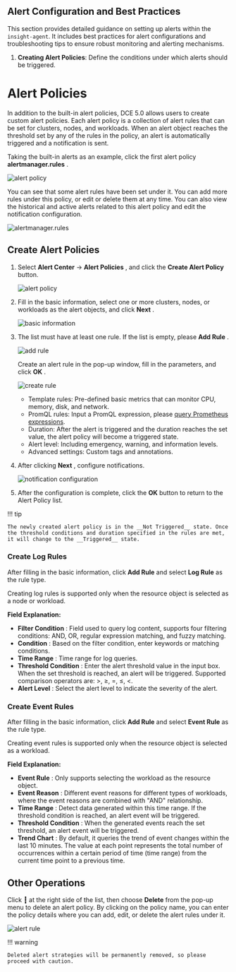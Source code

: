 ## Alert Configuration and Best Practices

This section provides detailed guidance on setting up alerts within the `insight-agent`. It includes best practices for alert configurations and troubleshooting tips to ensure robust monitoring and alerting mechanisms.

1. **Creating Alert Policies**: Define the conditions under which alerts should be triggered.
# Alert Policies

In addition to the built-in alert policies, DCE 5.0 allows users to create custom alert policies. Each alert policy is a collection of alert rules that can be set for clusters, nodes, and workloads. When an alert object reaches the threshold set by any of the rules in the policy, an alert is automatically triggered and a notification is sent.

Taking the built-in alerts as an example, click the first alert policy __alertmanager.rules__ .

![alert policy](https://docs.daocloud.io/daocloud-docs-images/docs/en/docs/insight/images/alert-policy01.png)

You can see that some alert rules have been set under it. You can add more rules under this policy, or edit or delete them at any time. You can also view the historical and active alerts related to this alert policy and edit the notification configuration.

![alertmanager.rules](https://docs.daocloud.io/daocloud-docs-images/docs/en/docs/insight/images/alert-policy02.png)

## Create Alert Policies

1. Select __Alert Center__ -> __Alert Policies__ , and click the __Create Alert Policy__ button.

    ![alert policy](https://docs.daocloud.io/daocloud-docs-images/docs/en/docs/insight/images/alert-policy01.png)

2. Fill in the basic information, select one or more clusters, nodes, or workloads as the alert objects, and click __Next__ .

    ![basic information](https://docs.daocloud.io/daocloud-docs-images/docs/en/docs/insight/images/alert-policy03.png)

3. The list must have at least one rule. If the list is empty, please __Add Rule__ .

    ![add rule](https://docs.daocloud.io/daocloud-docs-images/docs/en/docs/insight/images/alert-policy04.png)

    Create an alert rule in the pop-up window, fill in the parameters, and click __OK__ .

    ![create rule](https://docs.daocloud.io/daocloud-docs-images/docs/en/docs/insight/images/alert-policy05.png)

    - Template rules: Pre-defined basic metrics that can monitor CPU, memory, disk, and network.
    - PromQL rules: Input a PromQL expression, please [query Prometheus expressions](https://prometheus.io/docs/prometheus/latest/querying/basics/).
    - Duration: After the alert is triggered and the duration reaches the set value, the alert policy will become a triggered state.
    - Alert level: Including emergency, warning, and information levels.
    - Advanced settings: Custom tags and annotations.

4. After clicking __Next__ , configure notifications.

    ![notification configuration](https://docs.daocloud.io/daocloud-docs-images/docs/en/docs/insight/images/alert-policy06.png)

5. After the configuration is complete, click the __OK__ button to return to the Alert Policy list.

!!! tip

    The newly created alert policy is in the __Not Triggered__ state. Once the threshold conditions and duration specified in the rules are met, it will change to the __Triggered__ state.

### Create Log Rules

After filling in the basic information, click __Add Rule__ and select __Log Rule__ as the rule type.

Creating log rules is supported only when the resource object is selected as a node or workload.

**Field Explanation:**

- __Filter Condition__ : Field used to query log content, supports four filtering conditions: AND, OR, regular expression matching, and fuzzy matching.
- __Condition__ : Based on the filter condition, enter keywords or matching conditions.
- __Time Range__ : Time range for log queries.
- __Threshold Condition__ : Enter the alert threshold value in the input box. When the set threshold is reached, an alert will be triggered. Supported comparison operators are: >, ≥, =, ≤, <.
- __Alert Level__ : Select the alert level to indicate the severity of the alert.

### Create Event Rules

After filling in the basic information, click __Add Rule__ and select __Event Rule__ as the rule type.

Creating event rules is supported only when the resource object is selected as a workload.

**Field Explanation:**

- __Event Rule__ : Only supports selecting the workload as the resource object.
- __Event Reason__ : Different event reasons for different types of workloads, where the event reasons are combined with "AND" relationship.
- __Time Range__ : Detect data generated within this time range. If the threshold condition is reached, an alert event will be triggered.
- __Threshold Condition__ : When the generated events reach the set threshold, an alert event will be triggered.
- __Trend Chart__ : By default, it queries the trend of event changes within the last 10 minutes. The value at each point represents the total number of occurrences within a certain period of time (time range) from the current time point to a previous time.

## Other Operations

Click __┇__ at the right side of the list, then choose __Delete__ from the pop-up menu to delete an alert policy. By clicking on the policy name, you can enter the policy details where you can add, edit, or delete the alert rules under it.

![alert rule](https://docs.daocloud.io/daocloud-docs-images/docs/en/docs/insight/images/alert-policy07.png)

!!! warning

    Deleted alert strategies will be permanently removed, so please proceed with caution.
